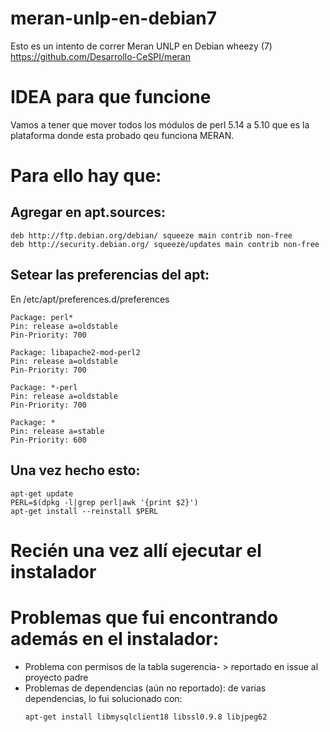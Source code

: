 # meran-unlp-en-debian7
 Esto es un intento de correr Meran UNLP en Debian wheezy (7) https://github.com/Desarrollo-CeSPI/meran

IDEA para que funcione
======================
Vamos a tener que mover todos los módulos de perl 5.14 a 5.10 que es la plataforma donde esta probado qeu funciona MERAN.

Para ello hay que:
==================

Agregar en apt.sources:
----------------------
```
deb http://ftp.debian.org/debian/ squeeze main contrib non-free
deb http://security.debian.org/ squeeze/updates main contrib non-free
```
Setear las preferencias del apt:
--------------------------------
En /etc/apt/preferences.d/preferences
```
Package: perl*
Pin: release a=oldstable
Pin-Priority: 700

Package: libapache2-mod-perl2
Pin: release a=oldstable
Pin-Priority: 700

Package: *-perl
Pin: release a=oldstable
Pin-Priority: 700

Package: *
Pin: release a=stable
Pin-Priority: 600
```

Una vez hecho esto:
-------------------

```
apt-get update
PERL=$(dpkg -l|grep perl|awk '{print $2}')
apt-get install --reinstall $PERL
```

Recién una vez allí ejecutar el instalador
==========================================

Problemas que fui encontrando además en el instalador:
======================================================

* Problema con permisos de la tabla sugerencia- > reportado en issue al proyecto padre
* Problemas de dependencias (aún no reportado): de varias dependencias, lo fui solucionado con:
  ```
  apt-get install libmysqlclient18 libssl0.9.8 libjpeg62
```
